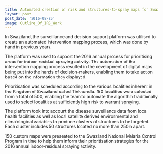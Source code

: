 ```yaml
---
title: Automated creation of risk and structures-to-spray maps for Swaziland IRS 2016
layout: post
post_date: '2016-08-25'
image: Outline_Of_IRS_Work
---
```


In Swaziland, the surveillance and decision support platform was utilised to create an automated intervention mapping process, which was done by hand in previous years.

The platform was used to support the 2016 annual process for prioritising areas for indoor-residual spraying activity. The automation of the intervention mapping process resulted in the development of digital maps being put into the hands of decision-makers, enabling them to take action based on the information they displayed.

Prioritisation was scheduled according to the various localities inherent in the Kingdom of Swaziland called Tinkhundla. 150 localities were selected from a total of 500, enabling the team to automate the algorithm traditionally used to select localities at sufficiently high risk to warrant spraying.

The platform took into account the disease surveillance data from local health facilities as well as local satellite derived environmental and climatological variables to produce clusters of structures to be targeted. Each cluster includes 50 structures located no more than 250m apart.

150 custom maps were presented to the Swaziland National Malaria Control Program in time to help them inform their prioritisation strategies for the 2016 annual indoor-residual spraying activity.